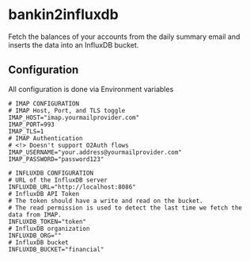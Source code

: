 # bankin2influxdb

Fetch the balances of your accounts from the daily summary email and inserts the data into an InfluxDB bucket.

## Configuration

All configuration is done via Environment variables

```.env
# IMAP CONFIGURATION
# IMAP Host, Port, and TLS toggle
IMAP_HOST="imap.yourmailprovider.com"
IMAP_PORT=993
IMAP_TLS=1
# IMAP Authentication
# <!> Doesn't support O2Auth flows
IMAP_USERNAME="your.address@yourmailprovider.com"
IMAP_PASSWORD="password123"

# INFLUXDB CONFIGURATION
# URL of the InfluxDB server
INFLUXDB_URL="http://localhost:8086"
# InfluxDB API Token
# The token should have a write and read on the bucket.
# The read permission is used to detect the last time we fetch the data from IMAP.
INFLUXDB_TOKEN="token"
# InfluxDB organization
INFLUXDB_ORG=""
# InfluxDB bucket
INFLUXDB_BUCKET="financial"
```

